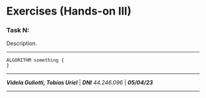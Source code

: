 # Exercises (Hands-on III)
### Task N:
Description.
- - -
    ALGORITHM something {
    }
- - -
___Videla Guliotti, Tobías Uriel___ | ___DNI___ _44.246.096_ | ___05/04/23___
- - -